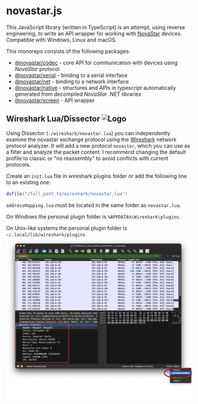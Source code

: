 # novastar.js

This JavaScript library (written in TypeScript) is an attempt, using reverse engineering,
to write an API wrapper for working with [NovaStar](https://www.novastar.tech) devices.
Compatible with Windows, Linux and macOS.

This monorepo consists of the following packages:

- [@novastar/codec](https://github.com/sarakusha/novastar/blob/main/packages/codec/README.md) - core API for communication with devices using *NovaStar* protocol
- [@novastar/serial](https://github.com/sarakusha/novastar/blob/main/packages/serial/README.md) - binding to a serial interface
- [@novastar/net](https://github.com/sarakusha/novastar/blob/main/packages/net/README.md) - binding to a network interface
- [@novastar/native](https://github.com/sarakusha/novastar/blob/main/packages/native/README.md) - structures and APIs in typescript automatically generated from decompiled *NovaStar* .NET libraries
- [@novastar/screen](https://github.com/sarakusha/novastar/blob/main/packages/screen/README.md) - API wrapper

## Wireshark Lua/Dissector ![Logo](https://www.wireshark.org/assets/icons/wireshark-fin.png)

Using Dissector (`./wireshark/novastar.lua`) you can independently examine the novastar exchange protocol using the [Wireshark](https://www.wireshark.org) network protocol analyzer. It will add a new protocol `novastar`, which you can use as a filter and analyze the packet content. I recommend changing the default profile to classic or "no reassembly" to avoid conflicts with current protocols.

Create an ```init.lua``` file in wireshark plugins folder or add the following line to an existing one:

```lua
dofile("/full_path_to/wireshark/novastar.lua")
```

`addressMapping.lua` must be located in the same folder as `novastar.lua`.

On Windows the personal plugin folder is ```%APPDATA%\Wireshark\plugins```.

On Unix-like systems the personal plugin folder is ```~/.local/lib/wireshark/plugins```
![Wireshark](https://github.com/sarakusha/novastar/blob/main/wireshark/Dissector.png)
